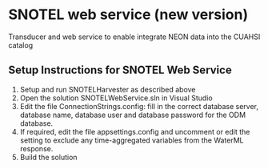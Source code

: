 # SNOTEL web service (new version)
Transducer and web service to enable integrate NEON data into the CUAHSI catalog

## Setup Instructions for SNOTEL Web Service
1. Setup and run SNOTELHarvester as described above
2. Open the solution SNOTELWebService.sln in Visual Studio
3. Edit the file ConnectionStrings.config: fill in the correct database server, database name, database user and database password for the ODM database.
4. If required, edit the file appsettings.config and uncomment or edit the setting <add key="exclude_durations" value="WATER_YEAR, CALENDAR_YEAR, YEARLY, SEASONAL, MONTHLY, SEMIMONTHLY"/> to exclude any time-aggregated variables from the WaterML response.
5. Build the solution
